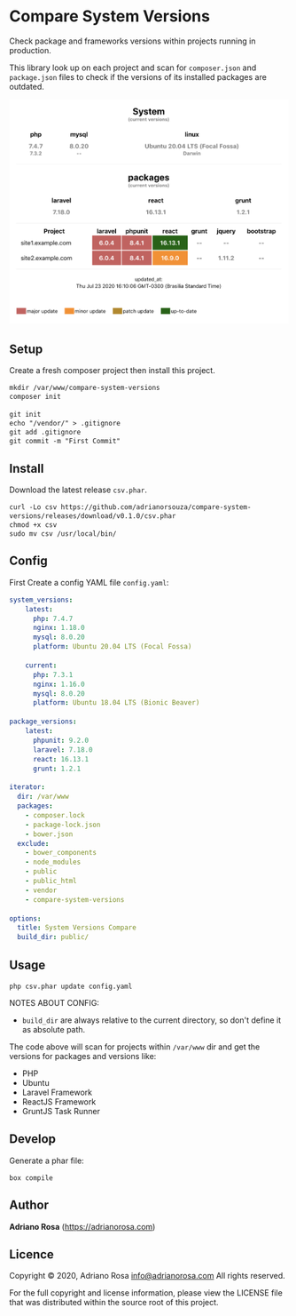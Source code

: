 Compare System Versions
=======================

Check package and frameworks versions within projects running in production.

This library look up on each project and scan for `composer.json` and `package.json` 
files to check if the versions of its installed  packages are outdated.

[screenshot]: ./screenshot.png "Screenshot"

![Screenshot][screenshot]

## Setup

Create a fresh composer project then install this project.

    mkdir /var/www/compare-system-versions
    composer init
    
    git init
    echo "/vendor/" > .gitignore
    git add .gitignore
    git commit -m "First Commit" 

## Install

Download the latest release `csv.phar`.

    curl -Lo csv https://github.com/adrianorsouza/compare-system-versions/releases/download/v0.1.0/csv.phar
    chmod +x csv
    sudo mv csv /usr/local/bin/

## Config

First Create a config YAML file `config.yaml`:

```yaml
system_versions:
    latest:
      php: 7.4.7
      nginx: 1.18.0
      mysql: 8.0.20
      platform: Ubuntu 20.04 LTS (Focal Fossa)

    current:
      php: 7.3.1
      nginx: 1.16.0
      mysql: 8.0.20
      platform: Ubuntu 18.04 LTS (Bionic Beaver)

package_versions:
    latest:
      phpunit: 9.2.0
      laravel: 7.18.0
      react: 16.13.1
      grunt: 1.2.1

iterator:
  dir: /var/www
  packages:
    - composer.lock
    - package-lock.json
    - bower.json
  exclude:
    - bower_components
    - node_modules
    - public
    - public_html
    - vendor
    - compare-system-versions

options:
  title: System Versions Compare
  build_dir: public/
```

## Usage

    php csv.phar update config.yaml
    
NOTES ABOUT CONFIG:

- `build_dir` are always relative to the current directory, so don't define it as absolute path.

The code above will scan for projects within `/var/www` dir and get the versions for packages and versions like: 

- PHP
- Ubuntu
- Laravel Framework
- ReactJS Framework
- GruntJS Task Runner

## Develop 

Generate a phar file:

    box compile

## Author

**Adriano Rosa** (https://adrianorosa.com)  

## Licence

Copyright © 2020, Adriano Rosa  <info@adrianorosa.com>
All rights reserved.

For the full copyright and license information, please view the LICENSE 
file that was distributed within the source root of this project.
